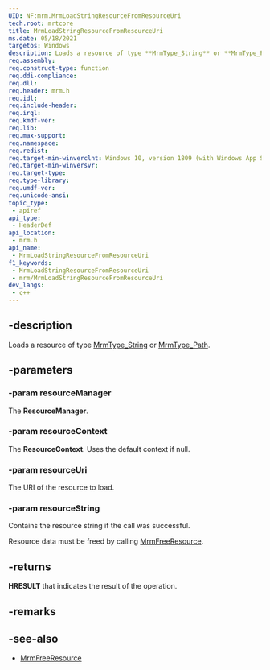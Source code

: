 ```yaml
---
UID: NF:mrm.MrmLoadStringResourceFromResourceUri
tech.root: mrtcore 
title: MrmLoadStringResourceFromResourceUri
ms.date: 05/18/2021 
targetos: Windows
description: Loads a resource of type **MrmType_String** or **MrmType_Path**.
req.assembly: 
req.construct-type: function
req.ddi-compliance: 
req.dll: 
req.header: mrm.h
req.idl: 
req.include-header: 
req.irql: 
req.kmdf-ver: 
req.lib: 
req.max-support: 
req.namespace: 
req.redist: 
req.target-min-winverclnt: Windows 10, version 1809 (with Windows App SDK 0.5 or later) 
req.target-min-winversvr: 
req.target-type: 
req.type-library: 
req.umdf-ver: 
req.unicode-ansi: 
topic_type:
 - apiref
api_type:
 - HeaderDef
api_location:
 - mrm.h
api_name:
 - MrmLoadStringResourceFromResourceUri
f1_keywords:
 - MrmLoadStringResourceFromResourceUri
 - mrm/MrmLoadStringResourceFromResourceUri
dev_langs:
 - c++
---
```


## -description

Loads a resource of type [MrmType_String](ne-mrm-mrmtype.md) or [MrmType_Path](ne-mrm-mrmtype.md).

## -parameters

### -param resourceManager

The **ResourceManager**.

### -param resourceContext

The **ResourceContext**. Uses the default context if null.

### -param resourceUri

The URI of the resource to load.

### -param resourceString

Contains the resource string if the call was successful.

Resource data must be freed by calling [MrmFreeResource](nf-mrm-mrmfreeresource.md).

## -returns

**HRESULT** that indicates the result of the operation.

## -remarks

## -see-also

- [MrmFreeResource](nf-mrm-mrmfreeresource.md)
